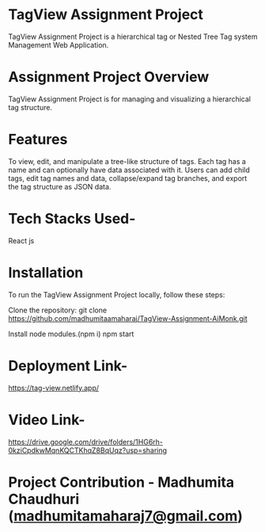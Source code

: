 # TagView Assignment Project
TagView Assignment Project is a hierarchical tag or Nested Tree Tag system Management Web Application.
# Assignment Project Overview
TagView Assignment Project is for managing and visualizing a hierarchical tag structure. 

# Features
To view, edit, and manipulate a tree-like structure of tags. Each tag has a name and can optionally have data associated with it. Users can add child tags, edit tag names and data, collapse/expand tag branches, and export the tag structure as JSON data.

# Tech Stacks Used-
React js

# Installation
To run the TagView Assignment Project locally, follow these steps:

Clone the repository: git clone https://github.com/madhumitaamaharaj/TagView-Assignment-AiMonk.git

Install node modules.(npm i) npm start

# Deployment Link- 
https://tag-view.netlify.app/

# Video Link-
https://drive.google.com/drive/folders/1HG6rh-0kziCpdkwMqnKQCTKhqZ8BqUqz?usp=sharing

# Project Contribution - Madhumita Chaudhuri (madhumitamaharaj7@gmail.com)
